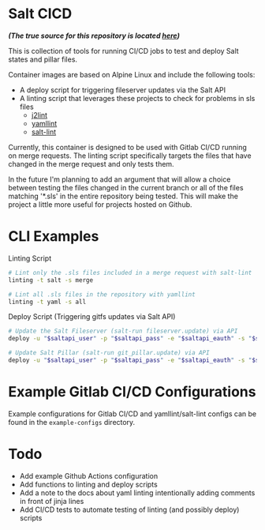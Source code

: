 # Salt CICD

***(The true source for this repository is located [here](https://github.com/clayoster/salt-cicd))***

This is collection of tools for running CI/CD jobs to test and deploy Salt states and pillar files.

Container images are based on Alpine Linux and include the following tools:

- A deploy script for triggering fileserver updates via the Salt API
- A linting script that leverages these projects to check for problems in sls files
  - [j2lint](https://github.com/aristanetworks/j2lint)
  - [yamllint](https://github.com/adrienverge/yamllint)
  - [salt-lint](https://github.com/warpnet/salt-lint)

Currently, this container is designed to be used with Gitlab CI/CD running on merge requests. The linting script specifically targets the files that have changed in the merge request and only tests them. 

In the future I'm planning to add an argument that will allow a choice between testing the files changed in the current branch or all of the files matching '*.sls' in the entire repository being tested. This will make the project a little more useful for projects hosted on Github.

# CLI Examples

Linting Script 
```bash
# Lint only the .sls files included in a merge request with salt-lint
linting -t salt -s merge

# Lint all .sls files in the repository with yamllint
linting -t yaml -s all
```
Deploy Script (Triggering gitfs updates via Salt API)
```bash
# Update the Salt Fileserver (salt-run fileserver.update) via API
deploy -u "$saltapi_user" -p "$saltapi_pass" -e "$saltapi_eauth" -s "$saltapi_server" -t states

# Update Salt Pillar (salt-run git_pillar.update) via API
deploy -u "$saltapi_user" -p "$saltapi_pass" -e "$saltapi_eauth" -s "$saltapi_server" -t pillar
```

# Example Gitlab CI/CD Configurations
Example configurations for Gitlab CI/CD and yamllint/salt-lint configs can be found in the `example-configs` directory.

# Todo
- Add example Github Actions configuration
- Add functions to linting and deploy scripts
- Add a note to the docs about yaml linting intentionally adding comments in front of jinja lines
- Add CI/CD tests to automate testing of linting (and possibly deploy) scripts
